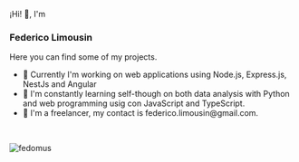 ¡Hi! 👋, I'm 

<h3>Federico Limousin</h3>

Here you can find some of my projects.

<ul>
  <li>🔭 Currently I'm working on web applications using Node.js, Express.js, NestJs and Angular</li>
  <li>🌱 I'm constantly learning self-though on both data analysis with Python and web programming usig con JavaScript and TypeScript.</li>
  <li>💬 I'm a freelancer, my contact is federico.limousin@gmail.com.</li>
</ul>

<br>

<p><img align="left" src="https://github-readme-stats.vercel.app/api/top-langs?username=fedomus&show_icons=true&locale=en&layout=compact" alt="fedomus" /></p>


